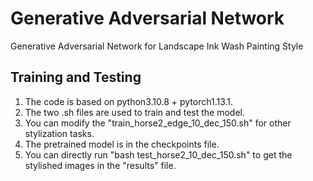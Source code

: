# Generative Adversarial Network
Generative Adversarial Network for Landscape Ink Wash Painting Style 

## Training and Testing 
1. The code is based on python3.10.8 + pytorch1.13.1. 
2. The two .sh files are used to train and test the model.
3. You can modify the "train_horse2_edge_10_dec_150.sh" for other stylization tasks.
4. The pretrained model is  in the checkpoints file.
5. You can directly run "bash test_horse2_10_dec_150.sh" to get the stylished images in the "results" file.

